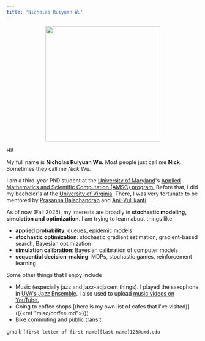```yaml
---
title: 'Nicholas Ruiyuan Wu'
---
```

<div style="text-align: center;">

<img src="me_2024-10-25.jpg" width=300/>

</div>

Hi! 

My full name is **Nicholas Ruiyuan Wu.** Most people just call me **Nick.** Sometimes they call me *Nick Wu.*

I am a third-year PhD student at the [University of Maryland](https://maryland.edu/)'s [Applied Mathematics and Scientific Computation (AMSC) program.](https://amsc.umd.edu) Before that, I did my bachelor's at the [University of Virginia](https://www.virginia.edu/). There, I was very fortunate to be mentored by 
[Prasanna Balachandran](https://engineering.virginia.edu/faculty/prasanna-balachandran)
and [Anil Vullikanti](https://biocomplexity.virginia.edu/person/anil-vullikanti).

As of now (Fall 2025), my interests are broadly in **stochastic modeling, simulation and optimization**. I am trying to learn about things like:
- **applied probability**: queues, epidemic models
- **stochastic optimization**: stochastic gradient estimation, gradient-based search, Bayesian optimization
- **simulation calibration**: Bayesian calibration of computer models
- **sequential decision-making**: MDPs, stochastic games, reinforcement learning

Some other things that I enjoy include
- Music (especially jazz and jazz-adjacent things). I played the saxophone in [UVA's Jazz Ensemble](https://www.youtube.com/watch?v=VESyseJabG4). I also used to upload [music videos on YouTube.](https://www.youtube.com/sladjkf)
- Going to coffee shops [(here is my own list of cafes that I've visited)]({{<ref "misc/coffee.md">}})
- Bike commuting and public transit.

gmail: `[first letter of first name][last name]123@umd.edu`
